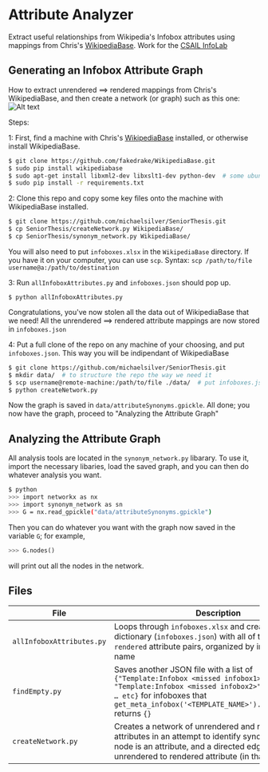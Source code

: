 # Attribute Analyzer
Extract useful relationships from Wikipedia's Infobox attributes using mappings from Chris's [WikipediaBase](https://github.com/fakedrake/WikipediaBase). Work for the [CSAIL InfoLab](http://groups.csail.mit.edu/infolab/)

## Generating an Infobox Attribute Graph
How to extract unrendered ==> rendered mappings from Chris's WikipediaBase, and then create a network (or graph) such as this one:
![Alt text](/../master/images/keyPeople35.png?raw=true "Example Graph")

Steps:

1: First, find a machine with Chris's [WikipediaBase](https://github.com/fakedrake/WikipediaBase) installed, or otherwise install WikipediaBase.
```Bash
$ git clone https://github.com/fakedrake/WikipediaBase.git
$ sudo pip install wikipediabase
$ sudo apt-get install libxml2-dev libxslt1-dev python-dev  # some ubuntu machines might not have some packages installed
$ sudo pip install -r requirements.txt
```

2: Clone this repo and copy some key files onto the machine with WikipediaBase installed.
```Bash
$ git clone https://github.com/michaelsilver/SeniorThesis.git
$ cp SeniorThesis/createNetwork.py WikipediaBase/
$ cp SeniorThesis/synonym_network.py WikipediaBase/
```
You will also need to put `infoboxes.xlsx` in the `WikipediaBase` directory. If you have it on your computer, you can use `scp`. Syntax: `scp /path/to/file username@a:/path/to/destination`

3: Run `allInfoboxAttributes.py` and `infoboxes.json` should pop up.
```
$ python allInfoboxAttributes.py
```
Congratulations, you've now stolen all the data out of WikipediaBase that we need! All the unrendered ==> rendered attribute mappings are now stored in `infoboxes.json`

4: Put a full clone of the repo on any machine of your choosing, and put `infoboxes.json`. This way you will be indipendant of WikipediaBase
```Bash
$ git clone https://github.com/michaelsilver/SeniorThesis.git
$ mkdir data/  # to structure the repo the way we need it
$ scp username@remote-machine:/path/to/file ./data/  # put infoboxes.json where it needs to be
$ python createNetwork.py
```
Now the graph is saved in `data/attributeSynonyms.gpickle`. All done; you now have the graph, proceed to "Analyzing the Attribute Graph"

## Analyzing the Attribute Graph
All analysis tools are located in the `synonym_network.py` libarary. To use it, import the necessary libaries, load the saved graph, and you can then do whatever analysis you want.
```Bash
$ python
>>> import networkx as nx
>>> import synonym_network as sn
>>> G = nx.read_gpickle("data/attributeSynonyms.gpickle")
```
Then you can do whatever you want with the graph now saved in the variable `G`; for example,
```Python
>>> G.nodes()
```
will print out all the nodes in the network.

## Files
File   	 | Description
-------- | -----------
`allInfoboxAttributes.py` |  Loops through `infoboxes.xlsx` and creates a JSON dictionary (`infoboxes.json`) with all of the   `unrendered : rendered` attribute pairs, organized by infobox template name
`findEmpty.py`  | Saves another JSON file with a list of `{"Template:Infobox <missed infobox1>" : # of pages, "Template:Infobox <missed infobox2>" : # of pages, … etc}` for infoboxes that `get_meta_infobox('<TEMPLATE_NAME>').rendered_keys()` returns `{}`
`createNetwork.py` | Creates a network of unrendered and rendered infobox attributes in an attempt to identify synonyms. Each node is an attribute, and a directed edge links an unrendered to rendered attribute (in that direction).

